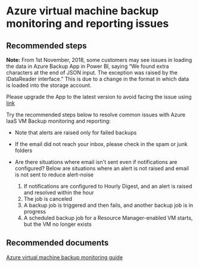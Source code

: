 <properties
	pageTitle="Azure virtual machine backup monitoring and reporting issues"
	description="Azure virtual machine backup monitoring and reporting issues"
	service="microsoft.recoveryservices"
	resource="vaults"
	authors="saurabhsensharma"
	displayOrder="5"
	selfHelpType="generic"
	supportTopicIds="32553291"
	resourceTags=""
	productPesIds="15207"
	cloudEnvironments="public, fairfax, usnat, ussec"
	articleId="7786d3f4-48b4-459f-8d12-d3f27e0e7cdd"
	ownershipId="StorageMediaEdge_Backup"
/>


# Azure virtual machine backup monitoring and reporting issues

## **Recommended steps**

**Note:** From 1st November, 2018, some customers may see issues in loading the data in Azure Backup App in Power BI, saying “We found extra characters at the end of JSON input. The exception was raised by the IDataReader interface.” This is due to a change in the format in which data is loaded into the storage account.

Please upgrade the App to the latest version to avoid facing the issue using [link](https://docs.microsoft.com/azure/backup/backup-azure-configure-reports#view-reports-in-power-bi)<br>

Try the recommended steps below to resolve common issues with Azure IaaS VM Backup monitoring and reporting:

* Note that alerts are raised only for failed backups

* If the email did not reach your inbox, please check in the spam or junk folders

* Are there situations where email isn't sent even if notifications are configured? Below are situations where an alert is not raised and email is not sent to reduce alert-noise<br>
	1. If notifications are configured to Hourly Digest, and an alert is raised and resolved within the hour <br>
	2. The job is canceled <br>
	3. A backup job is triggered and then fails, and another backup job is in progress <br>
	4. A scheduled backup job for a Resource Manager-enabled VM starts, but the VM no longer exists <br>

## **Recommended documents**

 [Azure virtual machine backup monitoring guide](https://azure.microsoft.com/documentation/articles/backup-azure-monitor-vms/)<br>
